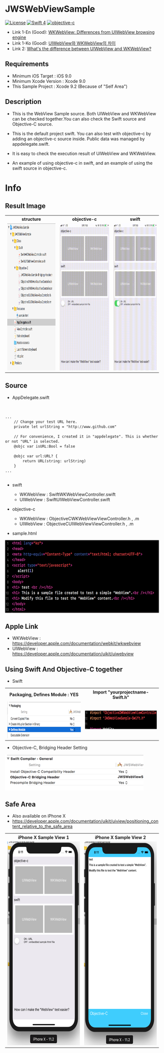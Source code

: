 # JWSWebViewSample
[![License](http://img.shields.io/badge/License-MIT-green.svg?style=flat)](https://github.com/clintjang/JWSBoltsSwiftSample/blob/master/LICENSE) [![Swift 4](https://img.shields.io/badge/swift-4.0-orange.svg?style=flat)](https://swift.org) [![objective-c](https://img.shields.io/badge/objective_c-1.0-orange.svg?style=flat)](https://developer.apple.com/library/content/documentation/Cocoa/Conceptual/ProgrammingWithObjectiveC/Introduction/Introduction.html)

- Link 1-En (Good): [WKWebView: Differences from UIWebView browsing engine](http://docs.kioskproapp.com/article/840-wkwebview-supported-features-known-issues#requires-ios9)
- Link 1-Ko (Good): [UIWebView와 WKWebView의 차이](http://zeddios.tistory.com/332)
- Link 2: [What's the difference between UIWebView and WKWebView?](https://www.hackingwithswift.com/example-code/wkwebview/whats-the-difference-between-uiwebview-and-wkwebview)


## Requirements
- Minimum iOS Target : iOS 9.0
- Minimum Xcode Version : Xcode 9.0
- This Sample Project : Xcode 9.2
(Because of "Self Area")

## Description
- This is the WebView Sample source. Both UIWebView and WKWebView can be checked together.You can also check the Swift source and Objective-C source.

- This is the default project swift. You can also test with objective-c by adding an objective-c source inside. Public data was managed by appdelegate.swift.

- It is easy to check the execution result of UIWebView and WKWebView.

- An example of using objective-c in swift, and an example of using the swift source in objective-c.


# Info
## Result Image

<table style="width:100%">
  <tr>
	<th>structure</th> 
    <th>objective-c</th>
    <th>swift</th> 
  </tr>
  <tr>
  	<td><img width="268" height="480" src="/Image/structure_00.png"></img></td>
    <td><img width="268" height="480" src="/Image/objectivec_gif_00.gif"></img></td>
    <td><img width="268" height="480" src="/Image/swift_gif_00.gif"></img></td> 
  </tr>
</table>



## Source
- AppDelegate.swift
<pre><code>

... 
    // Change your test URL here.
    private let urlString = "http://www.github.com"

    // For convenience, I created it in "appdelegate". This is whether or not "URL" is selected.
    @objc var isURL:Bool = false
    
    @objc var url:URL? {
        return URL(string: urlString)
    }
...

</code></pre>

- swift 
	- WKWebView : SwiftWKWebViewController.swift
	- UIWebView : SwiftUIWebViewController.swift
- objective-c
	- WKWebView : ObjectiveCWKWebViewViewController.h , .m
	- UIWebView : ObjectiveCUIWebViewViewController.h , .m

- sample.html
<img width="634" height="237" src="/Image/sample_html_00.png"> 

## Apple Link
- WKWebView : https://developer.apple.com/documentation/webkit/wkwebview
- UIWebView : https://developer.apple.com/documentation/uikit/uiwebview

## Using Swift And Objective-C together
- Swift
<table style="width:100%">
  <tr>
	<th>Packaging, Defines Module : YES</th> 
    <th>Import "yourprojectname-Swift.h"</th>
  </tr>
  <tr>
  	<td><img width="440" height="120" src="/Image/use_swift_00.png"></img></td>
    <td><img width="357" height="60" src="/Image/use_swift_01.png"></img></td>
  </tr>
</table>

- Objective-C, Bridging Header Setting

<img width="453" height="118" src="/Image/use_objectivec.png"></img>

## Safe Area
- Also available on iPhone X
- https://developer.apple.com/documentation/uikit/uiview/positioning_content_relative_to_the_safe_area

<table style="width:100%">
  <tr>
	<th>iPhone X Sample View 1</th> 
    <th>iPhone X Sample View 2</th>
  </tr>
  <tr>
  	<td><img width="317" height="665" src="/Image/iPhoneX_safe_area_01.png"></img></td>
    <td><img width="317" height="665" src="/Image/iPhoneX_safe_area_00.png"></img></td>
  </tr>
</table>
